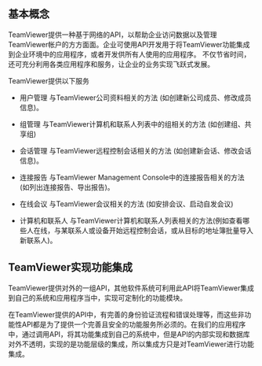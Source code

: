 ## 基本概念

TeamViewer提供一种基于网络的API，以帮助企业访问数据以及管理TeamViewer帐户的方方面面。企业可使用API开发用于将TeamViewer功能集成到企业环境中的应用程序，或者开发供所有人使用的应用程序。 不仅节省时间，还可充分利用各类应用程序和服务，让企业的业务实现飞跃式发展。

TeamViewer提供以下服务

- 用户管理
  与TeamViewer公司资料相关的方法 (如创建新公司成员、修改成员信息)。 

- 组管理
  与TeamViewer计算机和联系人列表中的组相关的方法 (如创建组、共享组) 

- 会话管理
  与TeamViewer远程控制会话相关的方法 (如创建新会话、修改会话信息)。 

- 连接报告
  与TeamViewer Management Console中的连接报告相关的方法 (如列出连接报告、导出报告)。 

- 在线会议
  与TeamViewer会议相关的方法 (如安排会议、启动自发会议) 

- 计算机和联系人
  与TeamViewer计算机和联系人列表相关的方法(例如查看哪些人在线，与某联系人或设备开始远程控制会话，或从目标的地址簿批量导入新联系人)。

## TeamViewer实现功能集成

​		TeamViewer提供对外的一组API，其他软件系统可利用此API将TeamViewer集成到自己的系统和应用程序当中，实现可定制化的功能模块。

​		在TeamViewer提供的API中，有完善的身份验证流程和错误处理等，而这些非功能性API都是为了提供一个完善且安全的功能服务所必须的。在我们的应用程序中，通过调用API，将其功能集成到自己的系统中，但是API的内部实现和数据库对外不透明，实现的是功能层级的集成，所以集成方只是对TeamViewer进行功能集成。